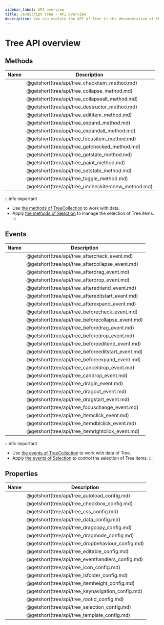 ```yaml
---
sidebar_label: API overview
title: JavaScript Tree - API Overview 
description: You can explore the API of Tree in the documentation of the DHTMLX JavaScript UI library. Browse developer guides and API reference, try out code examples and live demos, and download a free 30-day evaluation version of DHTMLX Suite 7.
---
```


# Tree API overview

## Methods

| Name                                       | Description                                       |
| ------------------------------------------ | ------------------------------------------------- |
| [](tree/api/tree_checkitem_method.md)      | @getshort(tree/api/tree_checkitem_method.md)      |
| [](tree/api/tree_collapse_method.md)       | @getshort(tree/api/tree_collapse_method.md)       |
| [](tree/api/tree_collapseall_method.md)    | @getshort(tree/api/tree_collapseall_method.md)    |
| [](tree/api/tree_destructor_method.md)     | @getshort(tree/api/tree_destructor_method.md)     |
| [](tree/api/tree_edititem_method.md)       | @getshort(tree/api/tree_edititem_method.md)       |
| [](tree/api/tree_expand_method.md)         | @getshort(tree/api/tree_expand_method.md)         |
| [](tree/api/tree_expandall_method.md)      | @getshort(tree/api/tree_expandall_method.md)      |
| [](tree/api/tree_focusitem_method.md)      | @getshort(tree/api/tree_focusitem_method.md)      |
| [](tree/api/tree_getchecked_method.md)     | @getshort(tree/api/tree_getchecked_method.md)     |
| [](tree/api/tree_getstate_method.md)       | @getshort(tree/api/tree_getstate_method.md)       |
| [](tree/api/tree_paint_method.md)          | @getshort(tree/api/tree_paint_method.md)          |
| [](tree/api/tree_setstate_method.md)       | @getshort(tree/api/tree_setstate_method.md)       |
| [](tree/api/tree_toggle_method.md)         | @getshort(tree/api/tree_toggle_method.md)         |
| [](tree/api/tree_uncheckitemnew_method.md) | @getshort(tree/api/tree_uncheckitemnew_method.md) |

:::info important
- Use [the methods of TreeCollection](tree_collection.md) to work with data. 
- Apply [the methods of Selection](selection.md#methods) to manage the selection of Tree items.
:::

## Events

| Name                                       | Description                                       |
| ------------------------------------------ | ------------------------------------------------- |
| [](tree/api/tree_aftercheck_event.md)      | @getshort(tree/api/tree_aftercheck_event.md)      |
| [](tree/api/tree_aftercollapse_event.md)   | @getshort(tree/api/tree_aftercollapse_event.md)   |
| [](tree/api/tree_afterdrag_event.md)       | @getshort(tree/api/tree_afterdrag_event.md)       |
| [](tree/api/tree_afterdrop_event.md)       | @getshort(tree/api/tree_afterdrop_event.md)       |
| [](tree/api/tree_aftereditend_event.md)    | @getshort(tree/api/tree_aftereditend_event.md)    |
| [](tree/api/tree_aftereditstart_event.md)  | @getshort(tree/api/tree_aftereditstart_event.md)  |
| [](tree/api/tree_afterexpand_event.md)     | @getshort(tree/api/tree_afterexpand_event.md)     |
| [](tree/api/tree_beforecheck_event.md)     | @getshort(tree/api/tree_beforecheck_event.md)     |
| [](tree/api/tree_beforecollapse_event.md)  | @getshort(tree/api/tree_beforecollapse_event.md)  |
| [](tree/api/tree_beforedrag_event.md)      | @getshort(tree/api/tree_beforedrag_event.md)      |
| [](tree/api/tree_beforedrop_event.md)      | @getshort(tree/api/tree_beforedrop_event.md)      |
| [](tree/api/tree_beforeeditend_event.md)   | @getshort(tree/api/tree_beforeeditend_event.md)   |
| [](tree/api/tree_beforeeditstart_event.md) | @getshort(tree/api/tree_beforeeditstart_event.md) |
| [](tree/api/tree_beforeexpand_event.md)    | @getshort(tree/api/tree_beforeexpand_event.md)    |
| [](tree/api/tree_canceldrop_event.md)      | @getshort(tree/api/tree_canceldrop_event.md)      |
| [](tree/api/tree_candrop_event.md)         | @getshort(tree/api/tree_candrop_event.md)         |
| [](tree/api/tree_dragin_event.md)          | @getshort(tree/api/tree_dragin_event.md)          |
| [](tree/api/tree_dragout_event.md)         | @getshort(tree/api/tree_dragout_event.md)         |
| [](tree/api/tree_dragstart_event.md)       | @getshort(tree/api/tree_dragstart_event.md)       |
| [](tree/api/tree_focuschange_event.md)     | @getshort(tree/api/tree_focuschange_event.md)     |
| [](tree/api/tree_itemclick_event.md)       | @getshort(tree/api/tree_itemclick_event.md)       |
| [](tree/api/tree_itemdblclick_event.md)    | @getshort(tree/api/tree_itemdblclick_event.md)    |
| [](tree/api/tree_itemrightclick_event.md)  | @getshort(tree/api/tree_itemrightclick_event.md)  |

:::info important
- Use [the events of TreeCollection](tree_collection.md#events) to work with data of Tree.
- Apply [the events of Selection](selection.md#events) to control the selection of Tree items.
:::

## Properties

| Name                                      | Description                                      |
| ----------------------------------------- | ------------------------------------------------ |
| [](tree/api/tree_autoload_config.md)      | @getshort(tree/api/tree_autoload_config.md)      |
| [](tree/api/tree_checkbox_config.md)      | @getshort(tree/api/tree_checkbox_config.md)      |
| [](tree/api/tree_css_config.md)           | @getshort(tree/api/tree_css_config.md)           |
| [](tree/api/tree_data_config.md)          | @getshort(tree/api/tree_data_config.md)          |
| [](tree/api/tree_dragcopy_config.md)      | @getshort(tree/api/tree_dragcopy_config.md)      |
| [](tree/api/tree_dragmode_config.md)      | @getshort(tree/api/tree_dragmode_config.md)      |
| [](tree/api/tree_dropbehaviour_config.md) | @getshort(tree/api/tree_dropbehaviour_config.md) |
| [](tree/api/tree_editable_config.md)      | @getshort(tree/api/tree_editable_config.md)      |
| [](tree/api/tree_eventhandlers_config.md) | @getshort(tree/api/tree_eventhandlers_config.md) |
| [](tree/api/tree_icon_config.md)          | @getshort(tree/api/tree_icon_config.md)          |
| [](tree/api/tree_isfolder_config.md)      | @getshort(tree/api/tree_isfolder_config.md)      |
| [](tree/api/tree_itemheight_config.md)    | @getshort(tree/api/tree_itemheight_config.md)    |
| [](tree/api/tree_keynavigation_config.md) | @getshort(tree/api/tree_keynavigation_config.md) |
| [](tree/api/tree_rootid_config.md)        | @getshort(tree/api/tree_rootid_config.md)        |
| [](tree/api/tree_selection_config.md)     | @getshort(tree/api/tree_selection_config.md)     |
| [](tree/api/tree_template_config.md)      | @getshort(tree/api/tree_template_config.md)      |
